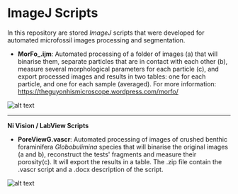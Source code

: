 # ImageJ Scripts
In this repository are stored *ImageJ* scripts that were developed for automated microfossil images processing and segmentation.

* **MorFo_.ijm**: Automated processing of a folder of images (a) that will binarise them, separate particles that are in contact with each other (b), measure several morphological parameters for each particle (c), and export processed images and results in two tables: one for each particle, and one for each sample (averaged). For more information: https://theguyonhismicroscope.wordpress.com/morfo/

![alt text](https://theguyonhismicroscope.files.wordpress.com/2019/12/fig02.jpg?w=2046 "MorFo steps")

***

**Ni Vision / LabView Scripts**

* **PoreViewG.vascr**: Automated processing of images of crushed benthic foraminifera *Globobulimina* species that will binarise the original images (a and b), reconstruct the tests' fragments and measure their porosity(c). It will export the results in a table. The .zip file contain the .vascr script and a .docx description of the script.

![alt text](https://theguyonhismicroscope.files.wordpress.com/2019/12/sans-titre.jpg?w=2046 "PoreViewG steps")
